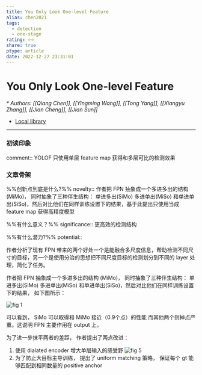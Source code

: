 ```yaml
---
title: You Only Look One-level Feature
alias: chen2021
tags:
  - detection
  - one-stage
rating: ⭐⭐
share: true
ptype: article
date: 2022-12-27 23:31:01
---
```



# You Only Look One-level Feature
<cite>* Authors: [[Qiang Chen]], [[Yingming Wang]], [[Tong Yang]], [[Xiangyu Zhang]], [[Jian Cheng]], [[Jian Sun]]</cite>


* [Local library](zotero://select/items/1_2NV6TREM)

***

### 初读印象

comment:: YOLOF 只使用单层 feature map 获得和多层可比的检测效果

### 文章骨架
%%创新点到底是什么?%%
novelty:: 作者把 FPN 抽象成一个多进多出的结构 (MiMo)， 同时抽象了三种伴生结构： 单进多出(SiMo) 多进单出(MiSo) 和单进单出(SiSo)，然后对比他们在同样训练设置下的结果，基于此提出只使用当成 feature map 获得高精度模型

%%有什么意义？%%
significance:: 更高效的检测结构 

%%有什么潜力?%% 
potential:: 

作者分析了现有 FPN 带来的两个好处一个是能融合多尺度信息，帮助检测不同尺寸的目标，另一个是使用分治的思想把不同尺度目标的检测划分到不同的 layer 处理，简化了任务。

作者把 FPN 抽象成一个多进多出的结构 (MiMo)， 同时抽象了三种伴生结构： 单进多出(SiMo) 多进单出(MiSo) 和单进单出(SiSo)，然后对比他们在同样训练设置下的结果， 如下图所示：

![fig 1](https://markdown-imagebed.oss-cn-beijing.aliyuncs.com/imgs20210402205747.png)

可以看到， SiMo 可以取得和 MiMo 接近（0.9个点）的性能 而其他两个则掉点严重。这说明 FPN 主要作用在 output 上。

为了进一步抹平两者的差距， 作者提出了两点改进：
1. 使用 dialated encoder 增大单层输入的感受野
   ![fig 5](https://markdown-imagebed.oss-cn-beijing.aliyuncs.com/imgs20210402210609.png)
2. 为了防止大目标主导训练， 提出了 uniform matching 策略， 保证每个 gt 能够匹配到相同数量的 positive anchor

 